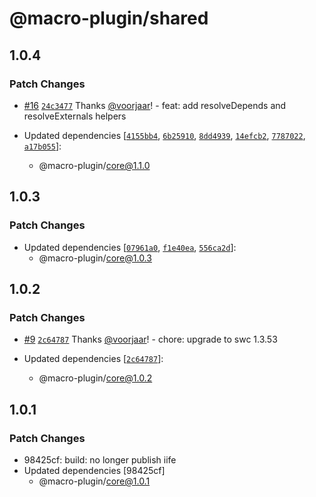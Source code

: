 # @macro-plugin/shared

## 1.0.4

### Patch Changes

- [#16](https://github.com/macro-plugin/macros/pull/16) [`24c3477`](https://github.com/macro-plugin/macros/commit/24c3477ce6e4c42044c87f234af541d232df9b7d) Thanks [@voorjaar](https://github.com/voorjaar)! - feat: add resolveDepends and resolveExternals helpers

- Updated dependencies [[`4155bb4`](https://github.com/macro-plugin/macros/commit/4155bb4de7968a83e62203411bceae6b0602637f), [`6b25910`](https://github.com/macro-plugin/macros/commit/6b25910567e910b7c71c79646f8569a2f3927be6), [`8dd4939`](https://github.com/macro-plugin/macros/commit/8dd493997931d8d91a82ffb1785927d425c17c61), [`14efcb2`](https://github.com/macro-plugin/macros/commit/14efcb2c6461ab3f5d78e0599ec74b422085ce1d), [`7787022`](https://github.com/macro-plugin/macros/commit/7787022f657b7a79cb18a1e8ba947ae2eaeb682e), [`a17b055`](https://github.com/macro-plugin/macros/commit/a17b055d356c285b394add56192c80077ebde2c2)]:
  - @macro-plugin/core@1.1.0

## 1.0.3

### Patch Changes

- Updated dependencies [[`07961a0`](https://github.com/macro-plugin/macros/commit/07961a03b6e82080a2b8c8ab2626c187c34f912e), [`f1e40ea`](https://github.com/macro-plugin/macros/commit/f1e40ead32636d4f2d43c442e70cc208e2d43b28), [`556ca2d`](https://github.com/macro-plugin/macros/commit/556ca2d9addaf36ac84da8c8ea7b5bc465e174b7)]:
  - @macro-plugin/core@1.0.3

## 1.0.2

### Patch Changes

- [#9](https://github.com/macro-plugin/macros/pull/9) [`2c64787`](https://github.com/macro-plugin/macros/commit/2c647875182c5fc6ca41c9e72587a08307ba90ec) Thanks [@voorjaar](https://github.com/voorjaar)! - chore: upgrade to swc 1.3.53

- Updated dependencies [[`2c64787`](https://github.com/macro-plugin/macros/commit/2c647875182c5fc6ca41c9e72587a08307ba90ec)]:
  - @macro-plugin/core@1.0.2

## 1.0.1

### Patch Changes

- 98425cf: build: no longer publish iife
- Updated dependencies [98425cf]
  - @macro-plugin/core@1.0.1
